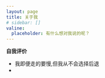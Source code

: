 ```yaml
---
layout: page
title: 关于我
# sidebar: []
valine:
  placeholder: 有什么想对我说的呢？
---
```


<strong>自我评价</strong>

+ 我即便走的要慢,但我从不会选择后退
+ 